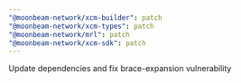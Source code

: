 ```yaml
---
"@moonbeam-network/xcm-builder": patch
"@moonbeam-network/xcm-types": patch
"@moonbeam-network/mrl": patch
"@moonbeam-network/xcm-sdk": patch
---
```


Update dependencies and fix brace-expansion vulnerability
